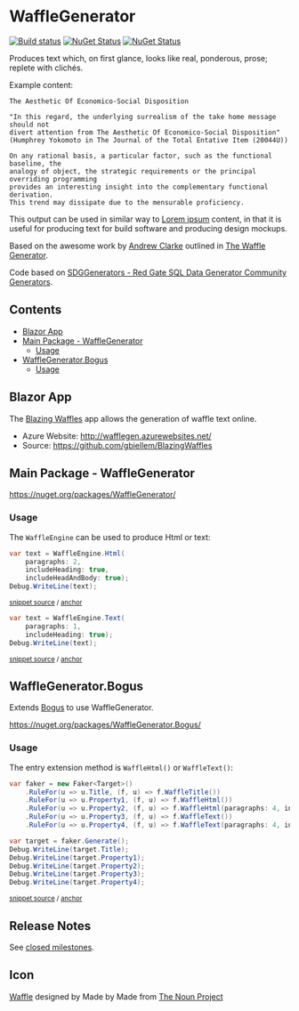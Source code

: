 <!--
GENERATED FILE - DO NOT EDIT
This file was generated by [MarkdownSnippets](https://github.com/SimonCropp/MarkdownSnippets).
Source File: /readme.source.md
To change this file edit the source file and then run MarkdownSnippets.
-->

# WaffleGenerator

[![Build status](https://ci.appveyor.com/api/projects/status/bv3erhc4d2pegpba/branch/master?svg=true)](https://ci.appveyor.com/project/SimonCropp/WaffleGenerator)
[![NuGet Status](https://img.shields.io/nuget/v/WaffleGenerator.svg?label=WaffleGenerator&cacheSeconds=86400)](https://www.nuget.org/packages/WaffleGenerator/)
[![NuGet Status](https://img.shields.io/nuget/v/WaffleGenerator.Bogus.svg?label=WaffleGenerator.Bogus&cacheSeconds=86400)](https://www.nuget.org/packages/WaffleGenerator.Bogus/)

Produces text which, on first glance, looks like real, ponderous, prose; replete with clichés.

Example content:

```
The Aesthetic Of Economico-Social Disposition

"In this regard, the underlying surrealism of the take home message should not 
divert attention from The Aesthetic Of Economico-Social Disposition"
(Humphrey Yokomoto in The Journal of the Total Entative Item (20044U))

On any rational basis, a particular factor, such as the functional baseline, the 
analogy of object, the strategic requirements or the principal overriding programming 
provides an interesting insight into the complementary functional derivation. 
This trend may dissipate due to the mensurable proficiency.
```

This output can be used in similar way to [Lorem ipsum](https://en.wikipedia.org/wiki/Lorem_ipsum) content, in that it is useful for producing text for build software and producing design mockups.

Based on the awesome work by [Andrew Clarke](https://www.red-gate.com/simple-talk/author/andrew-clarke/) outlined in [The Waffle Generator](https://www.red-gate.com/simple-talk/dotnet/net-tools/the-waffle-generator/).

Code based on [SDGGenerators - Red Gate SQL Data Generator Community Generators](https://archive.codeplex.com/?p=sdggenerators).

<!-- toc -->
## Contents

  * [Blazor App](#blazor-app)
  * [Main Package - WaffleGenerator](#main-package---wafflegenerator)
    * [Usage](#usage)
  * [WaffleGenerator.Bogus](#wafflegeneratorbogus)
    * [Usage](#usage-1)
<!-- endtoc -->



## Blazor App

The [Blazing Waffles](http://wafflegen.azurewebsites.net/) app allows the generation of waffle text online.

 * Azure Website: http://wafflegen.azurewebsites.net/
 * Source: https://github.com/gbiellem/BlazingWaffles


## Main Package - WaffleGenerator

https://nuget.org/packages/WaffleGenerator/


### Usage

The `WaffleEngine` can be used to produce Html or text:

<!-- snippet: htmlUsage -->
<a id='snippet-htmlusage'/></a>
```cs
var text = WaffleEngine.Html(
    paragraphs: 2,
    includeHeading: true,
    includeHeadAndBody: true);
Debug.WriteLine(text);
```
<sup>[snippet source](/src/Tests/WaffleEngineTests.cs#L27-L35) / [anchor](#snippet-htmlusage)</sup>
<!-- endsnippet -->

<!-- snippet: textUsage -->
<a id='snippet-textusage'/></a>
```cs
var text = WaffleEngine.Text(
    paragraphs: 1,
    includeHeading: true);
Debug.WriteLine(text);
```
<sup>[snippet source](/src/Tests/WaffleEngineTests.cs#L14-L21) / [anchor](#snippet-textusage)</sup>
<!-- endsnippet -->


## WaffleGenerator.Bogus

Extends [Bogus](https://github.com/bchavez/Bogus) to use WaffleGenerator.

https://nuget.org/packages/WaffleGenerator.Bogus/


### Usage

The entry extension method is `WaffleHtml()` or `WaffleText()`:

<!-- snippet: BogusUsage -->
<a id='snippet-bogususage'/></a>
```cs
var faker = new Faker<Target>()
    .RuleFor(u => u.Title, (f, u) => f.WaffleTitle())
    .RuleFor(u => u.Property1, (f, u) => f.WaffleHtml())
    .RuleFor(u => u.Property2, (f, u) => f.WaffleHtml(paragraphs: 4, includeHeading: true))
    .RuleFor(u => u.Property3, (f, u) => f.WaffleText())
    .RuleFor(u => u.Property4, (f, u) => f.WaffleText(paragraphs: 4, includeHeading: false));

var target = faker.Generate();
Debug.WriteLine(target.Title);
Debug.WriteLine(target.Property1);
Debug.WriteLine(target.Property2);
Debug.WriteLine(target.Property3);
Debug.WriteLine(target.Property4);
```
<sup>[snippet source](/src/Tests/FakerUsage.cs#L19-L33) / [anchor](#snippet-bogususage)</sup>
<!-- endsnippet -->


## Release Notes

See [closed milestones](../../milestones?state=closed).


## Icon

[Waffle](https://thenounproject.com/term/waffle/836862/) designed by Made by Made from [The Noun Project](https://thenounproject.com/)
